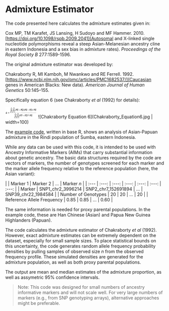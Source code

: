 # Admixture Estimator

The code presented here calculates the admixture estimates given in:

Cox MP, TM Karafet, JS Lansing, H Sudoyo and MF Hammer. 2010. [https://doi.org/10.1098/rspb.2009.2041](Autosomal and X-linked single nucleotide polymorphisms reveal a steep Asian-Melanesian ancestry cline in eastern Indonesia and a sex bias in admixture rates). *Proceedings of the Royal Society B* 277:1589-1596.

The original admixture estimator was developed by:

Chakraborty R, MI Kamboh, M Nwankwo and RE Ferrell. 1992. [https://www.ncbi.nlm.nih.gov/pmc/articles/PMC1682537/](Caucasian genes in American Blacks: New data). *American Journal of Human Genetics* 50:145–155.

Specifically equation 6 (see Chakraborty *et al* (1992) for details):

<img src="Chakraborty_Equation6.jpg" width="100"/>
![Chakraborty Equation 6](Chakraborty_Equation6.jpg  | width=100)

The [example code](admixture_estimator.R), written in base R, shows an analysis of Asian-Papuan admixture in the Rindi population of Sumba, eastern Indonesia.

While any data can be used with this code, it is intended to be used with Ancestry Informative Markers (AIMs) that carry substantial information about genetic ancestry.  The basic data structures required by the code are vectors of markers, the number of genotypes screened for each marker and the marker allele frequency relative to the reference population (here, the Asian variant):


|       | Marker 1 | Marker 2  | ... | Marker *n* |
| :--- | :---: | :---: | :---: | :---: | :---: | :---: |
| Marker | SNP1_chr2_3996214 | SNP2_chr7_152691894 | ... | SNP39_chr22_1984584 |
| Number of Genotypes | 20 | 20 | ... | 20 |
| Reference Allele Frequency | 0.85 | 0.85 | ... | 0.60 |

The same information is needed for proxy parental populations.  In the example code, these are Han Chinese (Asian) and Papua New Guinea Highlanders (Papuan).

The code calculates the admixture estimator of Chakraborty *et al* (1992). However, exact admixture estimates can be extremely dependent on the dataset, especially for small sample sizes. To place statistical bounds on this uncertainty, the code generates random allele frequency probability densities by pulling samples of observed size *n* from the observed frequency profile. These simulated densities are generated for the admixture population, as well as both proxy parental populations.

The output are mean and median estimates of the admixture proportion, as well as assymetric 95% confidence intervals.

> Note: This code was designed for small numbers of ancestry informative markers and will not scale well. For very large numbers of markers (e.g., from SNP genotyping arrays), alternative approaches might be preferable.

